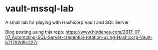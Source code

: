 # vault-mssql-lab
A small lab for playing with Hashicorp Vault and SQL Server

Blog posting using this repo:
https://www.hindenes.com/2017-07-07_Automating-SQL-Server-credential-rotation-using-Hashicorp-Vault-b71792d9c227/
